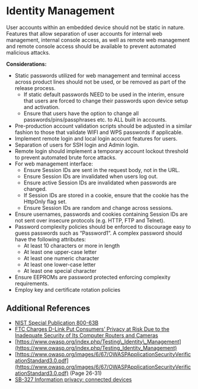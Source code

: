 # Identity Management

User accounts within an embedded device should not be static in nature. Features that allow separation of user accounts for internal web management, internal console access, as well as remote web management and remote console access should be available to prevent automated malicious attacks.

**Considerations:**

* Static passwords utilized for web management and terminal access across product lines should not be used, or be removed as part of the release process.
  * If static default passwords NEED to be used in the interim, ensure that users are forced to change their passwords upon device setup and activation.
  * Ensure that users have the option to change all passwords/pins/passphrases etc. to ALL built in accounts.
* Pre-production account validation scripts should be adjusted in a similar fashion to those that validate WIFI and WPS passwords if applicable.
* Implement remote login and local login account features for users.
* Separation of users for SSH login and Admin login.
* Remote login should implement a temporary account lockout threshold to prevent automated brute force attacks.
* For web management interface:
  * Ensure Session IDs are sent in the request body, not in the URL.
  * Ensure Session IDs are invalidated when users log out.
  * Ensure active Session IDs are invalidated when passwords are changed.
  * If Session IDs are stored in a cookie, ensure that the cookie has the HttpOnly flag set.
  * Ensure Session IDs are random and change across sessions.
* Ensure usernames, passwords and cookies containing Session IDs are not sent over insecure protocols \(e.g. HTTP, FTP and Telnet\).
* Password complexity policies should be enforced to discourage easy to guess passwords such as “Password1”. A complex password should have the following attributes:
  * At least 10 characters or more in length
  * At least one upper-case letter
  * At least one numeric character
  * At least one lower-case letter
  * At least one special character
* Ensure EEPROMs are password protected enforcing complexity requirements.
* Employ key and certificate rotation policies

## Additional References <a id="additional-references"></a>

* [NIST Special Publication 800-63B](https://pages.nist.gov/800-63-3/sp800-63b.html)
* [FTC Charges D-Link Put Consumers’ Privacy at Risk Due to the Inadequate Security of Its Computer Routers and Cameras](https://www.ftc.gov/news-events/press-releases/2017/01/ftc-charges-d-link-put-consumers-privacy-risk-due-inadequate)
* [https://www.owasp.org/index.php/Testing\_Identity\_Management](https://www.owasp.org/index.php/Testing_Identity_Management)
* [https://www.owasp.org/images/6/67/OWASPApplicationSecurityVerificationStandard3.0.pdf](https://www.owasp.org/images/6/67/OWASPApplicationSecurityVerificationStandard3.0.pdf) \(Page 26-31\)
* [SB-327 Information privacy: connected devices](https://leginfo.legislature.ca.gov/faces/billNavClient.xhtml?bill_id=201720180SB327)

